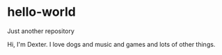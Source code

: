 # hello-world
Just another repository

Hi, I'm Dexter. I love dogs and music and games and lots of other things.
